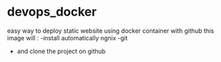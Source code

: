 # devops_docker

easy way to deploy static website using docker container  with github
this image will :
-install automatically ngnix
-git
- and clone the project on github 
